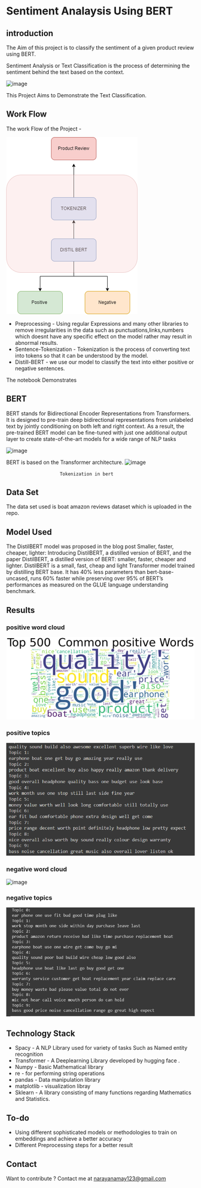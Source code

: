 # Sentiment Analaysis Using BERT
## introduction
The Aim of this project is to classify the sentiment of a given product review using BERT.

Sentiment Analysis or Text Classification is the process of determining the sentiment behind the text based on the context.

![image](https://editor.analyticsvidhya.com/uploads/61727sentiment-fig-1-689.jpeg)

This Project Aims to Demonstrate the Text Classification.
## Work Flow
The work Flow of the Project - 

![img](https://github.com/gd1m3y/Product-Sentiment-Analaysis-Using-BERT/blob/main/workflow.png)

* Preprocessing - Using regular Expressions and many other libraries to remove irregularities in the data such as punctuations,links,numbers which doesnt have any specific effect on the model rather may result in abnormal results.
* Sentence-Tokenization - Tokenization is the process of converting text into tokens so that it can be understood by the model.
* Distill-BERT - we use our model to classify the text into either positive or negative sentences.

The notebook Demonstrates 
## BERT
BERT stands for Bidirectional Encoder Representations from Transformers. It is designed to pre-train deep bidirectional representations from unlabeled text by jointly conditioning on both left and right context. As a result, the pre-trained BERT model can be fine-tuned with just one additional output layer to create state-of-the-art models for a wide range of NLP tasks


![image](https://cdn.analyticsvidhya.com/wp-content/uploads/2019/09/bert_encoder.png)

BERT is based on the Transformer architecture.
![image](https://cdn.analyticsvidhya.com/wp-content/uploads/2019/09/bert_emnedding.png)

                        Tokenization in bert

## Data Set
The data set used is boat amazon reviews dataset which is uploaded in the repo.
## Model Used 
The DistilBERT model was proposed in the blog post Smaller, faster, cheaper, lighter: Introducing DistilBERT, a distilled version of BERT, and the paper DistilBERT, a distilled version of BERT: smaller, faster, cheaper and lighter. DistilBERT is a small, fast, cheap and light Transformer model trained by distilling BERT base. It has 40% less parameters than bert-base-uncased, runs 60% faster while preserving over 95% of BERT’s performances as measured on the GLUE language understanding benchmark.
## Results 
### positive word cloud
![image](https://github.com/gd1m3y/Product-Sentiment-Analaysis-Using-BERT/blob/main/positive.png)
### positive topics
![image](https://github.com/gd1m3y/Product-Sentiment-Analaysis-Using-BERT/blob/main/pos_topics.png)
### negative word cloud 
![image](https://github.com/gd1m3y/Product-Sentiment-Analaysis-Using-BERT/blob/main/negtive.png)
### negative topics
![image](https://github.com/gd1m3y/Product-Sentiment-Analaysis-Using-BERT/blob/main/neg_topics.png)
## Technology Stack

* Spacy - A NLP Library used for variety of tasks Such as Named entity recognition
* Transformer - A Deeplearning Library developed by hugging face .
* Numpy - Basic Mathematical library
* re - for performing string operations
* pandas - Data manipulation library
* matplotlib - visualization libray
* Sklearn - A library consisting of many functions regarding Mathematics and Statistics.
## To-do
* Using different sophisticated models or methodologies to train on embeddings and achieve a better accuracy
* Different Preprocessing steps for a better result
## Contact
Want to contribute ? Contact me at narayanamay123@gmail.com
